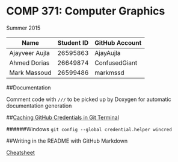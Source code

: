# COMP 371: Computer Graphics

Summer 2015

| Name              | Student ID  | GitHub Account |
| ------------------| ----------- | -------------- |
| Ajayveer Aujla    | 26595863    | AjayAujla      |
| Ahmed Dorias      | 26649874    | ConfusedGiant  |
| Mark Massoud      | 26599486    | markmssd       |

##Documentation

Comment code with `///` to be picked up by Doxygen for automatic documentation generation

##[Caching GitHub Credentials in Git Terminal](https://help.github.com/articles/caching-your-github-password-in-git/)

######Windows
`git config --global credential.helper wincred`

##Writing in the README with GitHub Markdown

[Cheatsheet](https://github.com/adam-p/markdown-here/wiki/Markdown-Cheatsheet)
